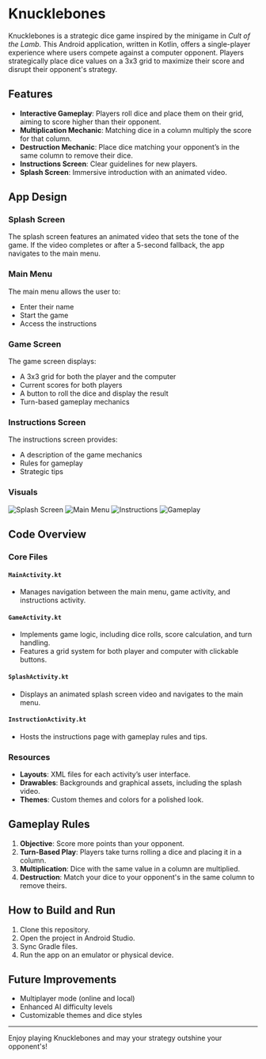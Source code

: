 # Knucklebones

Knucklebones is a strategic dice game inspired by the minigame in *Cult of the Lamb*. This Android application, written in Kotlin, offers a single-player experience where users compete against a computer opponent. Players strategically place dice values on a 3x3 grid to maximize their score and disrupt their opponent's strategy.

## Features

- **Interactive Gameplay**: Players roll dice and place them on their grid, aiming to score higher than their opponent.
- **Multiplication Mechanic**: Matching dice in a column multiply the score for that column.
- **Destruction Mechanic**: Place dice matching your opponent’s in the same column to remove their dice.
- **Instructions Screen**: Clear guidelines for new players.
- **Splash Screen**: Immersive introduction with an animated video.

## App Design

### Splash Screen

The splash screen features an animated video that sets the tone of the game. If the video completes or after a 5-second fallback, the app navigates to the main menu.

### Main Menu

The main menu allows the user to:
- Enter their name
- Start the game
- Access the instructions

### Game Screen

The game screen displays:
- A 3x3 grid for both the player and the computer
- Current scores for both players
- A button to roll the dice and display the result
- Turn-based gameplay mechanics

### Instructions Screen

The instructions screen provides:
- A description of the game mechanics
- Rules for gameplay
- Strategic tips

### Visuals

![Splash Screen](file-YWicsyV6Q7iMA421bAfk8d)
![Main Menu](file-Gj7cU9WcgFippWAwWNePJX)
![Instructions](file-4tYbrzo6GGyjCak9hHtRqk)
![Gameplay](file-B6yaHHsLFZRPDB9NYz5wzH)

## Code Overview

### Core Files

#### `MainActivity.kt`
- Manages navigation between the main menu, game activity, and instructions activity.

#### `GameActivity.kt`
- Implements game logic, including dice rolls, score calculation, and turn handling.
- Features a grid system for both player and computer with clickable buttons.

#### `SplashActivity.kt`
- Displays an animated splash screen video and navigates to the main menu.

#### `InstructionActivity.kt`
- Hosts the instructions page with gameplay rules and tips.

### Resources

- **Layouts**: XML files for each activity’s user interface.
- **Drawables**: Backgrounds and graphical assets, including the splash video.
- **Themes**: Custom themes and colors for a polished look.

## Gameplay Rules

1. **Objective**: Score more points than your opponent.
2. **Turn-Based Play**: Players take turns rolling a dice and placing it in a column.
3. **Multiplication**: Dice with the same value in a column are multiplied.
4. **Destruction**: Match your dice to your opponent's in the same column to remove theirs.

## How to Build and Run

1. Clone this repository.
2. Open the project in Android Studio.
3. Sync Gradle files.
4. Run the app on an emulator or physical device.

## Future Improvements

- Multiplayer mode (online and local)
- Enhanced AI difficulty levels
- Customizable themes and dice styles

---

Enjoy playing Knucklebones and may your strategy outshine your opponent's!

